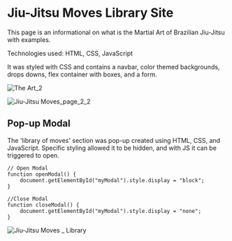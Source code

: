 # Jiu-Jitsu Moves Library Site

This page is an informational on what is the Martial Art of Brazilian Jiu-Jitsu with examples. 

Technologies used: HTML, CSS, JavaScript

It was styled with CSS and contains a navbar, color themed backgrounds, drops downs, flex container with boxes, and a form.

![The Art_2](https://user-images.githubusercontent.com/98543446/167209616-52a7d5b1-3732-4323-9db9-06788f38069f.png)


![Jiu-Jitsu Moves_page_2_2](https://user-images.githubusercontent.com/98543446/167210906-24be4ad2-9f50-4e18-b0f7-09316bf7a34a.png)

## Pop-up Modal

The 'library of moves' section was pop-up created using HTML, CSS, and JavaScript. Specific styling allowed it to be hidden, and with JS it can be triggered to open.

```
// Open Modal
function openModal() {
    document.getElementById("myModal").style.display = "block";
}

//Close Modal
function closeModal() {
    document.getElementById("myModal").style.display = "none";
}
```

![Jiu-Jitsu Moves _ Library](https://user-images.githubusercontent.com/98543446/167210887-88375446-8688-449a-81e2-b1a6cc9404c8.gif)


